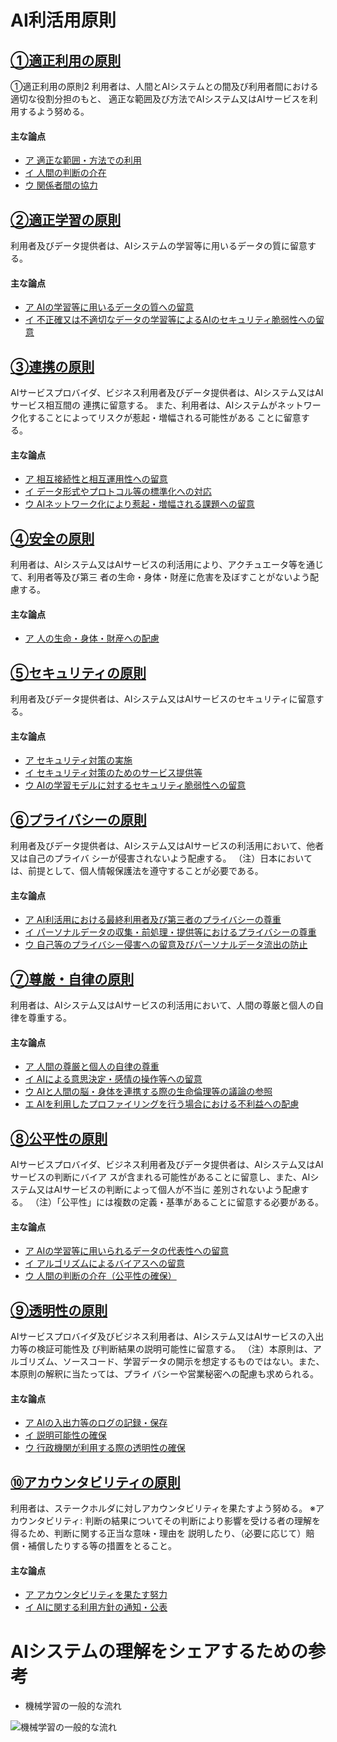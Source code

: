 # AI利活用原則

## [①適正利用の原則](./jpn/detail/01.md)
①適正利用の原則2
利用者は、人間とAIシステムとの間及び利用者間における適切な役割分担のもと、
適正な範囲及び方法でAIシステム又はAIサービスを利用するよう努める。

#### 主な論点
* [ア 適正な範囲・方法での利用](./jpn/detail/01.md#a01a)
* [イ 人間の判断の介在](./jpn/detail/01.md#イ-人間の判断の介在)
* [ウ 関係者間の協力](./jpn/detail/01.md#ウ-関係者間の協力)


## [②適正学習の原則]()
利用者及びデータ提供者は、AIシステムの学習等に用いるデータの質に留意する。

#### 主な論点
* [ア AIの学習等に用いるデータの質への留意]()
* [イ 不正確又は不適切なデータの学習等によるAIのセキュリティ脆弱性への留意]()


## [③連携の原則]()
AIサービスプロバイダ、ビジネス利用者及びデータ提供者は、AIシステム又はAIサービス相互間の
連携に留意する。
また、利用者は、AIシステムがネットワーク化することによってリスクが惹起・増幅される可能性がある
ことに留意する。

#### 主な論点
* [ア 相互接続性と相互運用性への留意]()
* [イ データ形式やプロトコル等の標準化への対応]()
* [ウ AIネットワーク化により惹起・増幅される課題への留意]()


## [④安全の原則]()
利用者は、AIシステム又はAIサービスの利活用により、アクチュエータ等を通じて、利用者等及び第三
者の生命・身体・財産に危害を及ぼすことがないよう配慮する。

#### 主な論点
* [ア 人の生命・身体・財産への配慮]()


## [⑤セキュリティの原則]()
利用者及びデータ提供者は、AIシステム又はAIサービスのセキュリティに留意する。

#### 主な論点
* [ア セキュリティ対策の実施]()
* [イ セキュリティ対策のためのサービス提供等]()
* [ウ AIの学習モデルに対するセキュリティ脆弱性への留意]()


## [⑥プライバシーの原則]()
利用者及びデータ提供者は、AIシステム又はAIサービスの利活用において、他者又は自己のプライバ
シーが侵害されないよう配慮する。
（注）日本においては、前提として、個人情報保護法を遵守することが必要である。

#### 主な論点
* [ア AI利活用における最終利用者及び第三者のプライバシーの尊重]()
* [イ パーソナルデータの収集・前処理・提供等におけるプライバシーの尊重]()
* [ウ 自己等のプライバシー侵害への留意及びパーソナルデータ流出の防止]()


## [⑦尊厳・自律の原則]()
利用者は、AIシステム又はAIサービスの利活用において、人間の尊厳と個人の自律を尊重する。

#### 主な論点
* [ア 人間の尊厳と個人の自律の尊重]()
* [イ AIによる意思決定・感情の操作等への留意]()
* [ウ AIと人間の脳・身体を連携する際の生命倫理等の議論の参照]()
* [エ AIを利用したプロファイリングを行う場合における不利益への配慮]()


## [⑧公平性の原則]()
AIサービスプロバイダ、ビジネス利用者及びデータ提供者は、AIシステム又はAIサービスの判断にバイア
スが含まれる可能性があることに留意し、また、AIシステム又はAIサービスの判断によって個人が不当に
差別されないよう配慮する。
（注）「公平性」には複数の定義・基準があることに留意する必要がある。

#### 主な論点
* [ア AIの学習等に用いられるデータの代表性への留意]()
* [イ アルゴリズムによるバイアスへの留意]()
* [ウ 人間の判断の介在（公平性の確保）]()


## [⑨透明性の原則]()
AIサービスプロバイダ及びビジネス利用者は、AIシステム又はAIサービスの入出力等の検証可能性及
び判断結果の説明可能性に留意する。
（注）本原則は、アルゴリズム、ソースコード、学習データの開示を想定するものではない。また、本原則の解釈に当たっては、プライ
バシーや営業秘密への配慮も求められる。

#### 主な論点
* [ア AIの入出力等のログの記録・保存]()
* [イ 説明可能性の確保]()
* [ウ 行政機関が利用する際の透明性の確保]()


## [⑩アカウンタビリティの原則]()
利用者は、ステークホルダに対しアカウンタビリティを果たすよう努める。
※アカウンタビリティ: 判断の結果についてその判断により影響を受ける者の理解を得るため、判断に関する正当な意味・理由を
説明したり、（必要に応じて）賠償・補償したりする等の措置をとること。

#### 主な論点
* [ア アカウンタビリティを果たす努力]()
* [イ AIに関する利用方針の通知・公表]()


# AIシステムの理解をシェアするための参考

* 機械学習の一般的な流れ

![機械学習の一般的な流れ](https://kohichi000000.github.io/ImgForDraftAIUtilGL/MLFlow.png)


